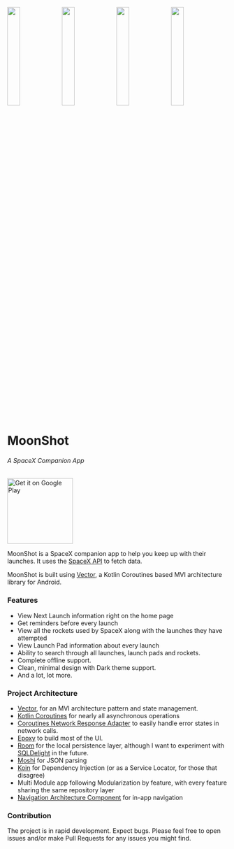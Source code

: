 
<p float="left">
<img src="https://user-images.githubusercontent.com/24315306/59548158-6677aa80-8f68-11e9-95f7-931e39e11278.jpg" width="24%"/>
<img src="https://user-images.githubusercontent.com/24315306/59548397-67aad680-8f6c-11e9-889b-f283aaa1f576.jpg" width="24%"/>
<img src="https://user-images.githubusercontent.com/24315306/59548398-67aad680-8f6c-11e9-9b90-70ac5279c45d.jpg" width="24%"/>
<img src="https://user-images.githubusercontent.com/24315306/59548425-d425d580-8f6c-11e9-9ad2-86d0e1f96561.jpg" width="24%"/>
</p>

# MoonShot
###### A SpaceX Companion App

<a href='https://play.google.com/store/apps/details?id=com.haroldadmin.moonshot&pcampaignid=MKT-Other-global-all-co-prtnr-py-PartBadge-Mar2515-1'><img alt='Get it on Google Play' src='https://play.google.com/intl/en_us/badges/images/generic/en_badge_web_generic.png' width = "150px"/></a>

MoonShot is a SpaceX companion app to help you keep up with their launches. It uses the [SpaceX API](https://github.com/r-spacex/SpaceX-API) to fetch data.

MoonShot is built using [Vector](https://github.com/haroldadmin/Vector), a Kotlin Coroutines based MVI architecture library for Android.

### Features

* View Next Launch information right on the home page
* Get reminders before every launch
* View all the rockets used by SpaceX along with the launches they have attempted
* View Launch Pad information about every launch
* Ability to search through all launches, launch pads and rockets.
* Complete offline support.
* Clean, minimal design with Dark theme support.
* And a lot, lot more.

### Project Architecture

* [Vector](https://github.com/haroldadmin/Vector), for an MVI architecture pattern and state management.
* [Kotlin Coroutines](https://github.com/Kotlin/kotlinx.coroutines) for nearly all asynchronous operations
* [Coroutines Network Response Adapter](https://github.com/haroldadmin/CoroutinesNetworkResponseAdapter) to easily handle error states in network calls.
* [Epoxy](https://github.com/airbnb/Epoxy) to build most of the UI.
* [Room](https://developer.android.com/topic/libraries/architecture/room) for the local persistence layer, although I want to experiment with [SQLDelight](https://github.com/square/sqldelight) in the future.
* [Moshi](https://github.com/square/moshi) for JSON parsing
* [Koin](https://github.com/insertKoinIO/koin) for Dependency Injection (or as a Service Locator, for those that disagree)
* Multi Module app following Modularization by feature, with every feature sharing the same repository layer
* [Navigation Architecture Component](https://developer.android.com/guide/navigation/navigation-getting-started) for in-app navigation

### Contribution

The project is in rapid development. Expect bugs.
Please feel free to open issues and/or make Pull Requests for any issues you might find.

